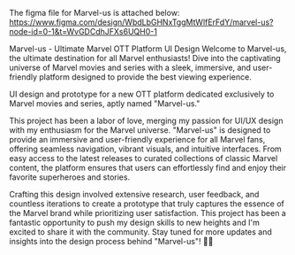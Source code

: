 The figma file for Marvel-us is attached below:
https://www.figma.com/design/WbdLbGHNxTggMtWlfErFdY/marvel-us?node-id=0-1&t=WvGDCdhJFXs6UQH0-1


Marvel-us - Ultimate Marvel OTT Platform UI Design
Welcome to Marvel-us, the ultimate destination for all Marvel enthusiasts! Dive into the captivating universe of Marvel movies and series with a sleek, immersive, and user-friendly platform designed to provide the best viewing experience.

UI design and prototype for a new OTT platform dedicated exclusively to Marvel movies and series, aptly named "Marvel-us."

 This project has been a labor of love, merging my passion for UI/UX design with my enthusiasm for the Marvel universe. "Marvel-us" is designed to provide an immersive and user-friendly experience for all Marvel fans, offering seamless navigation, vibrant visuals, and intuitive interfaces. From easy access to the latest releases to curated collections of classic Marvel content, the platform ensures that users can effortlessly find and enjoy their favorite superheroes and stories. 

Crafting this design involved extensive research, user feedback, and countless iterations to create a prototype that truly captures the essence of the Marvel brand while prioritizing user satisfaction. This project has been a fantastic opportunity to push my design skills to new heights and I'm excited to share it with the community. Stay tuned for more updates and insights into the design process behind "Marvel-us"! 🚀✨
